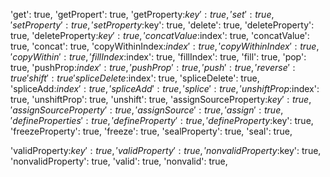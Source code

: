 'get': true,
'getPropert': true,
'getProperty:$key': true,
'set': true,
'setProperty': true,
'setProperty:$key': true,
'delete': true,
'deleteProperty': true,
'deleteProperty:$key': true,
'concatValue:$index': true,
'concatValue': true,
'concat': true,
'copyWithinIndex:$index': true,
'copyWithinIndex': true,
'copyWithin': true,
'fillIndex:$index': true,
'fillIndex': true,
'fill': true,
'pop': true,
'pushProp:$index': true,
'pushProp': true,
'push': true,
'reverse': true
'shift': true
'spliceDelete:$index': true,
'spliceDelete': true,
'spliceAdd:$index': true,
'spliceAdd': true,
'splice': true,
'unshiftProp:$index': true,
'unshiftProp': true,
'unshift': true,
'assignSourceProperty:$key': true,
'assignSourceProperty': true,
'assignSource': true,
'assign': true,
'defineProperties': true,
'defineProperty': true,
'defineProperty:$key': true,
'freezeProperty': true,
'freeze': true,
'sealProperty': true,
'seal': true,

'validProperty:$key': true,
'validProperty': true,
'nonvalidProperty:$key': true,
'nonvalidProperty': true,
'valid': true,
'nonvalid': true,